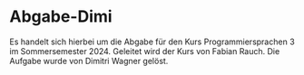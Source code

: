 # Abgabe-Dimi
 Es handelt sich hierbei um die Abgabe für den Kurs Programmiersprachen 3 im Sommersemester 2024. Geleitet wird der Kurs von Fabian Rauch. Die Aufgabe wurde von Dimitri Wagner gelöst.
